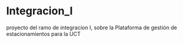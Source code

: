 # Integracion_I
proyecto del  ramo de integracion I, sobre la Plataforma de gestión de estacionamientos para la UCT
